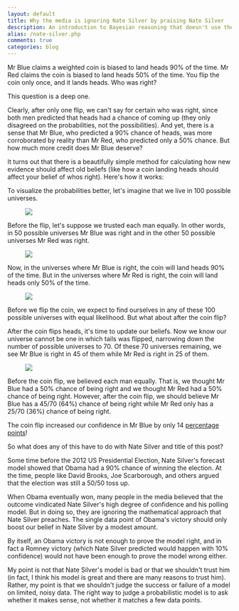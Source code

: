 ```yaml
---
layout: default
title: Why the media is ignoring Nate Silver by praising Nate Silver
description: An introduction to Bayesian reasoning that doesn't use the phrase Bayesian reasoning. Until now. Oops.
alias: /nate-silver.php
comments: true
categories: blog
---
```


<p>Mr Blue claims a weighted coin is biased to land heads 90% of the time. Mr Red claims the coin is biased to land heads 50% of the time. You flip the coin only once, and it lands heads. Who was right?
</p>

<p>This question is a deep one.
</p>

<p>Clearly, after only one flip, we can't say for certain who was right, since both men predicted that heads had a chance of coming up (they only disagreed on the probabilities, not the possibilities). And yet, there is a sense that Mr Blue, who predicted a 90% chance of heads, was more corroborated by reality than Mr Red, who predicted only a 50% chance. But how much more credit does Mr Blue deserve?
</p>

<p>It turns out that there is a beautifully simple method for calculating how new evidence should affect old beliefs (like how a coin landing heads should affect your belief of whos right). Here's how it works:
</p>

<p>To visualize the probabilities better, let's imagine that we live in 100 possible universes.
</p>

<figure>
<img src="{{site.url}}/img/universes100.gif" />
</figure>

<p>Before the flip, let's suppose we trusted each man equally. In other words, in 50 possible universes Mr Blue was right and in the other 50 possible universes Mr Red was right.
</p>

<figure>
<img src="{{site.url}}/img/universes50-50.gif" />
</figure>

<p>Now, in the universes where Mr Blue is right, the coin will land heads 90% of the time. But in the universes where Mr Red is right, the coin will land heads only 50% of the time.
</p>

<figure>
<img src="{{site.url}}/img/universes-45-5-25-25.gif" />
</figure>

<p>Before we flip the coin, we expect to find ourselves in any of these 100 possible universes with equal likelihood. But what about after the coin flip?
</p>

<p>After the coin flips heads, it's time to update our beliefs. Now we know our universe cannot be one in which tails was flipped, narrowing down the number of possible universes to 70. Of these 70 universes remaining, we see Mr Blue is right in 45 of them while Mr Red is right in 25 of them.
</p>

<figure>
<img src="{{site.url}}/img/universes45-25.gif" />
</figure>

<p>Before the coin flip, we believed each man equally. That is, we thought Mr Blue had a 50% chance of being right and we thought Mr Red had a 50% chance of being right. However, after the coin flip, we should believe Mr Blue has a 45/70 (64%) chance of being right while Mr Red only has a 25/70 (36%) chance of being right.
</p>

<p>The coin flip increased our confidence in Mr Blue by only 14 <a href="http://xkcd.com/985/">percentage points</a>!
</p>


<p>So what does any of this have to do with Nate Silver and title of this post?</p>

<p>Some time before the 2012 US Presidential Election, Nate Silver's forecast model showed that Obama had a 90% chance of winning the election. At the time, people like David Brooks, Joe Scarborough, and others argued that the election was still a 50/50 toss up.</p>

<p>When Obama eventually won, many people in the media believed that the outcome vindicated Nate Silver's high degree of confidence and his polling model. But in doing so, they are ignoring the mathematical approach that Nate Silver preaches. The single data point of Obama's victory should only boost our belief in Nate Silver by a modest amount.
</p>

<p>By itself, an Obama victory is not enough to prove the model right, and in fact a Romney victory (which Nate Silver predicted would happen with 10% confidence) would not have been enough to prove the model wrong either.</p>

<p>My point is not that Nate Silver's model is bad or that we shouldn't trust him (in fact, I think his model is great and there are many reasons to trust him). Rather, my point is that we shouldn't judge the success or failure of a model on limited, noisy data. The right way to judge a probabilistic model is to ask whether it makes sense, not whether it matches a few data points.</p>